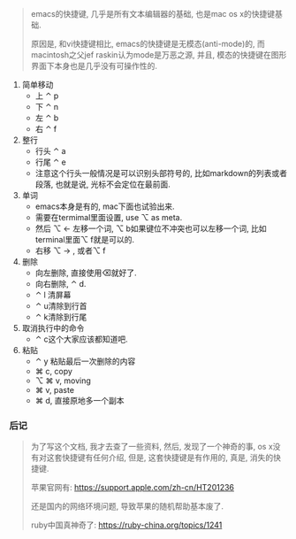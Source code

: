 > emacs的快捷键, 几乎是所有文本编辑器的基础, 也是mac os x的快捷键基础. 
>
> 原因是, 和vi快捷键相比, emacs的快捷键是无模态(anti-mode)的, 而macintosh之父jef raskin认为mode是万恶之源, 并且, 模态的快捷键在图形界面下本身也是几乎没有可操作性的.

1. 简单移动
   - 上 ⌃ p
   - 下 ⌃ n
   - 左 ⌃ b
   - 右 ⌃ f 
2. 整行
   - 行头 ⌃ a
   - 行尾 ⌃ e
   - 注意这个行头一般情况是可以识别头部符号的, 比如markdown的列表或者段落, 也就是说, 光标不会定位在最前面.
3. 单词
   - emacs本身是有的, mac下面也试验出来.
   - 需要在termimal里面设置, use ⌥ as meta.
   - 然后 ⌥ ← 左移一个词, ⌥ b如果键位不冲突也可以左移一个词, 比如terminal里面⌥ f就是可以的. 
   - 右移 ⌥ → , 或者⌥ f
4. 删除
   - 向左删除, 直接使用⌫就好了.
   - 向右删除, ⌃ d.
   - ⌃ l 清屏幕
   - ⌃ u清除到行首
   - ⌃ k清除到行尾
5. 取消执行中的命令
   - ⌃ c这个大家应该都知道吧.
6. 粘贴
   - ⌃ y   粘贴最后一次删除的内容
   - ⌘ c, copy
   - ⌥  ⌘ v, moving
   - ⌘ v, paste
   - ⌘ d, 直接原地多一个副本



### 后记

> 为了写这个文档, 我才去查了一些资料, 然后, 发现了一个神奇的事, os x没有对这套快捷键有任何介绍, 但是, 这套快捷键是有作用的, 真是, 消失的快捷键.
>
> 苹果官网有: https://support.apple.com/zh-cn/HT201236
>
> 还是国内的网络环境问题, 导致苹果的随机帮助基本废了.
>
> ruby中国真神奇了: https://ruby-china.org/topics/1241